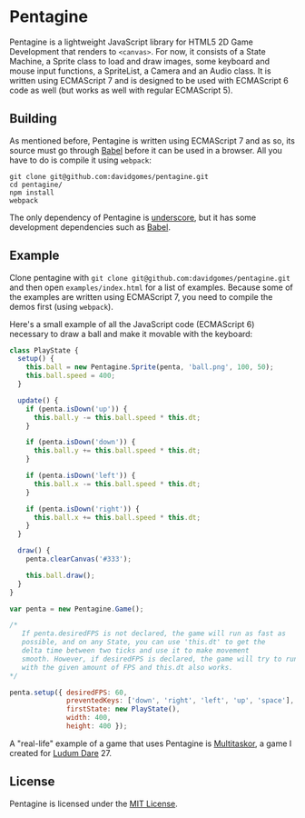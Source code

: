 Pentagine
=========
Pentagine is a lightweight JavaScript library for HTML5 2D Game Development that renders to `<canvas>`. For now, it consists of a State Machine, a Sprite class to load and draw images, some keyboard and mouse input functions, a SpriteList, a Camera and an Audio class. It is written using ECMAScript 7 and is designed to be used with ECMAScript 6 code as well (but works as well with regular ECMAScript 5).

Building
--------
As mentioned before, Pentagine is written using ECMAScript 7 and as so, its source must go through [Babel](https://babeljs.io/) before it can be used in a browser. All you have to do is compile it using `webpack`:

```
git clone git@github.com:davidgomes/pentagine.git
cd pentagine/
npm install
webpack
```

The only dependency of Pentagine is [underscore](http://underscorejs.org/), but it has some development dependencies such as [Babel](https://babeljs.io/).

Example
-------
Clone pentagine with `git clone git@github.com:davidgomes/pentagine.git` and then open `examples/index.html` for a list of examples. Because some of the examples are written using ECMAScript 7, you need to compile the demos first (using `webpack`).

Here's a small example of all the JavaScript code (ECMAScript 6) necessary to draw a ball and make it movable with the keyboard:

```javascript
class PlayState {
  setup() {
    this.ball = new Pentagine.Sprite(penta, 'ball.png', 100, 50);
    this.ball.speed = 400;
  }

  update() {
    if (penta.isDown('up')) {
      this.ball.y -= this.ball.speed * this.dt;
    }

    if (penta.isDown('down')) {
      this.ball.y += this.ball.speed * this.dt;
    }

    if (penta.isDown('left')) {
      this.ball.x -= this.ball.speed * this.dt;
    }

    if (penta.isDown('right')) {
      this.ball.x += this.ball.speed * this.dt;
    }
  }

  draw() {
    penta.clearCanvas('#333');

    this.ball.draw();
  }
}

var penta = new Pentagine.Game();

/*
   If penta.desiredFPS is not declared, the game will run as fast as
   possible, and on any State, you can use 'this.dt' to get the
   delta time between two ticks and use it to make movement
   smooth. However, if desiredFPS is declared, the game will try to run
   with the given amount of FPS and this.dt also works.
*/

penta.setup({ desiredFPS: 60,
              preventedKeys: ['down', 'right', 'left', 'up', 'space'],
              firstState: new PlayState(),
              width: 400,
              height: 400 });
```

A "real-life" example of a game that uses Pentagine is [Multitaskor](https://github.com/davidgomes/multitaskor), a game I created for [Ludum Dare](https://ludumdare.com) 27.

License
-------
Pentagine is licensed under the [MIT License](https://github.com/davidgomes/pentagine/blob/master/LICENSE).
